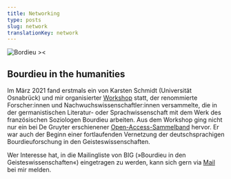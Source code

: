 ```yaml
---
title: Networking
type: posts
slug: network
translationKey: network
---
```


![Bordieu ><](/images/Bourdieu-Grafik-3.png)

## Bourdieu in the humanities

Im März 2021 fand erstmals ein von Karsten Schmidt (Universität Osnabrück) und mir organisierter [Workshop](https://networks.h-net.org/node/79435/discussions/6903020/cfp-bourdieu-der-germanistik) statt, der renommierte Forscher:innen und Nachwuchswissenschaftler:innen versammelte, die in der germanistischen Literatur- oder Sprachwissenschaft mit dem Werk des französischen Soziologen Bourdieu arbeiten. Aus dem Workshop ging nicht nur ein bei De Gruyter erschienener [Open-Access-Sammelband](https://doi.org/10.1515/9783110761122) hervor. Er war auch der Beginn einer fortlaufenden Vernetzung der deutschsprachigen Bourdieuforschung in den Geisteswissenschaften. 

Wer Interesse hat, in die Mailingliste von BIG (»Bourdieu in den Geisteswissenschaften«) eingetragen zu werden, kann sich gern via [Mail](mailto:stiemer@linglit.tu-darmstadt.de) bei mir melden.


